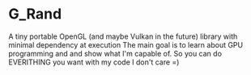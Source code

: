 # G_Rand
A tiny portable OpenGL (and maybe Vulkan in the future) library with minimal dependency at execution 
The main goal is to learn about GPU programming and and show what I'm capable of. So you can do EVERITHING you want with my code I don't care =)
